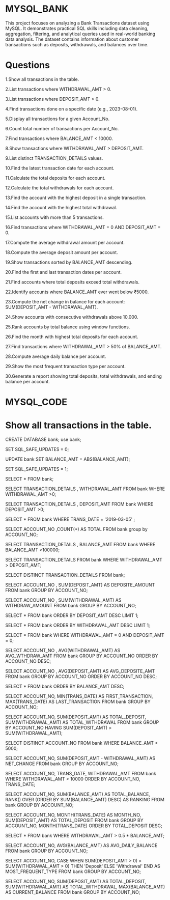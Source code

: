 # MYSQL_BANK
This project focuses on analyzing a Bank Transactions dataset using MySQL. 
It demonstrates practical SQL skills including data cleaning, aggregation, filtering, and analytical queries used in real-world banking data analysis. 
The dataset contains information about customer transactions such as deposits, withdrawals, and balances over time.

# Questions

1.Show all transactions in the table.

2.List transactions where WITHDRAWAL_AMT > 0.

3.List transactions where DEPOSIT_AMT > 0.

4.Find transactions done on a specific date (e.g., 2023-08-01).

5.Display all transactions for a given Account_No.

6.Count total number of transactions per Account_No.

7.Find transactions where BALANCE_AMT < 10000.

8.Show transactions where WITHDRAWAL_AMT > DEPOSIT_AMT.

9.List distinct TRANSACTION_DETAILS values.

10.Find the latest transaction date for each account.

11.Calculate the total deposits for each account.

12.Calculate the total withdrawals for each account.

13.Find the account with the highest deposit in a single transaction.

14.Find the account with the highest total withdrawal.

15.List accounts with more than 5 transactions.

16.Find transactions where WITHDRAWAL_AMT = 0 AND DEPOSIT_AMT = 0.

17.Compute the average withdrawal amount per account.

18.Compute the average deposit amount per account.

19.Show transactions sorted by BALANCE_AMT descending.

20.Find the first and last transaction dates per account.

21.Find accounts where total deposits exceed total withdrawals.

22.Identify accounts where BALANCE_AMT ever went below ₹5000.

23.Compute the net change in balance for each account: SUM(DEPOSIT_AMT - WITHDRAWAL_AMT).

24.Show accounts with consecutive withdrawals above 10,000.

25.Rank accounts by total balance using window functions.

26.Find the month with highest total deposits for each account.

27.Find transactions where WITHDRAWAL_AMT > 50% of BALANCE_AMT.

28.Compute average daily balance per account.

29.Show the most frequent transaction type per account.

30.Generate a report showing total deposits, total withdrawals, and ending balance per account.



# MYSQL_CODE

# Show all transactions in the table.
CREATE DATABASE bank;
use bank;

SET SQL_SAFE_UPDATES = 0;

UPDATE bank
SET BALANCE_AMT = ABS(BALANCE_AMT);

SET SQL_SAFE_UPDATES = 1; 


SELECT * FROM bank;

SELECT TRANSACTION_DETAILS , WITHDRAWAL_AMT 
FROM bank
WHERE WITHDRAWAL_AMT >0;


SELECT TRANSACTION_DETAILS , DEPOSIT_AMT 
FROM bank
WHERE DEPOSIT_AMT >0;


SELECT * FROM bank
WHERE TRANS_DATE = '2019-03-05' ;


SELECT ACCOUNT_NO ,COUNT(*) AS TOTAL
FROM bank
group by ACCOUNT_NO;


SELECT TRANSACTION_DETAILS , BALANCE_AMT
FROM bank
WHERE BALANCE_AMT >100000;


SELECT TRANSACTION_DETAILS
FROM bank
WHERE WITHDRAWAL_AMT > DEPOSIT_AMT;


SELECT DISTINCT TRANSACTION_DETAILS
FROM bank;


SELECT ACCOUNT_NO , SUM(DEPOSIT_AMT) AS DEPOSITE_AMOUNT
FROM bank
GROUP BY ACCOUNT_NO;


SELECT ACCOUNT_NO , SUM(WITHDRAWAL_AMT) AS WITHDRAW_AMOUNT
FROM bank
GROUP BY ACCOUNT_NO;

SELECT * FROM bank
ORDER BY DEPOSIT_AMT DESC
LIMIT 1;


SELECT * FROM bank
ORDER BY WITHDRAWAL_AMT DESC
LIMIT 1;


SELECT * FROM bank
WHERE WITHDRAWAL_AMT = 0 AND DEPOSIT_AMT = 0;


SELECT ACCOUNT_NO , AVG(WITHDRAWAL_AMT) AS AVG_WTHDRAW_AMT 
FROM bank
GROUP BY ACCOUNT_NO
ORDER BY ACCOUNT_NO DESC;


SELECT ACCOUNT_NO , AVG(DEPOSIT_AMT) AS AVG_DEPOSITE_AMT 
FROM bank
GROUP BY ACCOUNT_NO
ORDER BY ACCOUNT_NO DESC;

SELECT * FROM bank
ORDER BY BALANCE_AMT DESC;

SELECT ACCOUNT_NO,
       MIN(TRANS_DATE) AS FIRST_TRANSACTION,
       MAX(TRANS_DATE) AS LAST_TRANSACTION
FROM bank
GROUP BY ACCOUNT_NO;

SELECT ACCOUNT_NO,
       SUM(DEPOSIT_AMT) AS TOTAL_DEPOSIT,
       SUM(WITHDRAWAL_AMT) AS TOTAL_WITHDRAWAL
FROM bank
GROUP BY ACCOUNT_NO
HAVING SUM(DEPOSIT_AMT) > SUM(WITHDRAWAL_AMT);


SELECT DISTINCT ACCOUNT_NO
FROM bank
WHERE BALANCE_AMT < 5000;


SELECT ACCOUNT_NO,
       SUM(DEPOSIT_AMT - WITHDRAWAL_AMT) AS NET_CHANGE
FROM bank
GROUP BY ACCOUNT_NO;


SELECT ACCOUNT_NO, TRANS_DATE, WITHDRAWAL_AMT
FROM bank
WHERE WITHDRAWAL_AMT > 10000
ORDER BY ACCOUNT_NO, TRANS_DATE;


SELECT ACCOUNT_NO,
       SUM(BALANCE_AMT) AS TOTAL_BALANCE,
       RANK() OVER (ORDER BY SUM(BALANCE_AMT) DESC) AS RANKING
FROM bank
GROUP BY ACCOUNT_NO;


SELECT ACCOUNT_NO,
       MONTH(TRANS_DATE) AS MONTH_NO,
       SUM(DEPOSIT_AMT) AS TOTAL_DEPOSIT
FROM bank
GROUP BY ACCOUNT_NO, MONTH(TRANS_DATE)
ORDER BY TOTAL_DEPOSIT DESC;


SELECT *
FROM bank
WHERE WITHDRAWAL_AMT > 0.5 * BALANCE_AMT;

SELECT ACCOUNT_NO,
       AVG(BALANCE_AMT) AS AVG_DAILY_BALANCE
FROM bank
GROUP BY ACCOUNT_NO;


SELECT ACCOUNT_NO,
       CASE 
           WHEN SUM(DEPOSIT_AMT > 0) > SUM(WITHDRAWAL_AMT > 0) THEN 'Deposit'
           ELSE 'Withdrawal'
       END AS MOST_FREQUENT_TYPE
FROM bank
GROUP BY ACCOUNT_NO;


SELECT ACCOUNT_NO,
       SUM(DEPOSIT_AMT) AS TOTAL_DEPOSIT,
       SUM(WITHDRAWAL_AMT) AS TOTAL_WITHDRAWAL,
       MAX(BALANCE_AMT) AS CURRENT_BALANCE
FROM bank
GROUP BY ACCOUNT_NO;














